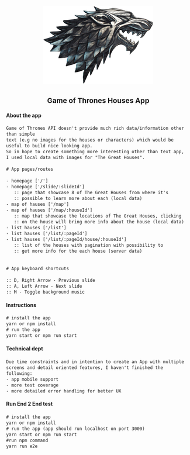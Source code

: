 <h1 align="center">
  <img src="https://raw.githubusercontent.com/edindelan/got/master/src/assets/images/houses/house1.png" alt="jest-puppeteer" title="jest-puppeteer" width="300">
</h1>

<h3 align="center" style="font-size: 1.2rem;">Game of Thrones Houses App</p>

#### About the app
```
Game of Thrones API doesn't provide much rich data/information other than simple 
text (e.g no images for the houses or characters) which would be useful to build nice looking app. 
So in hope to create something more interesting other than text app, 
I used local data with images for "The Great Houses".

# App pages/routes

- homepage ['/']
- homepage ['/slide/:slideId']
   :: page that showcase 8 of The Great Houses from where it's 
   :: possible to learn more about each (local data)
- map of hauses ['/map']
- map of hauses ['/map/:houseId']
   :: map that showcase the locations of The Great Houses, clicking 
   :: on the house will bring more info about the house (local data)
- list hauses ['/list']
- list hauses ['/list/:pageId']   
- list hauses ['/list/:pageId/house/:houseId']     
   :: list of the houses with pagination with possibility to 
   :: get more info for the each house (server data)
   

# App keyboard shortcuts

:: D, Right Arrow - Previous slide
:: A, Left Arrow - Next slide
:: M - Toggle background music 
```

#### Instructions
```
# install the app 
yarn or npm install
# run the app 
yarn start or npm run start
```

#### Technical dept

```
Due time constraints and in intention to create an App with multiple screens and detail oriented features, I haven't finished the following: 
- app mobile support
- more test coverage 
- more detailed error handling for better UX 
```

#### Run End 2 End test

```
# install the app 
yarn or npm install
# run the app (app should run localhost on port 3000)
yarn start or npm run start 
#run npm command 
yarn run e2e
```
